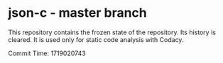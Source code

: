 # json-c - master branch

This repository contains the frozen state of the repository.
Its history is cleared. It is used only for static code
analysis with Codacy.

Commit Time: 1719020743